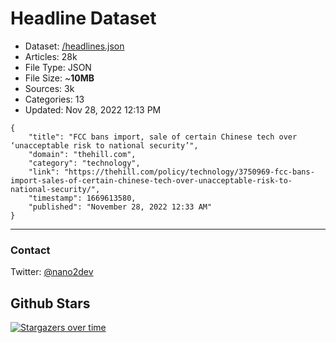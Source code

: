 # Headline Dataset

- Dataset: [/headlines.json](https://raw.githubusercontent.com/fwd/news/master/headlines.json) 
- Articles: 28k
- File Type: JSON
- File Size: ~**10MB**
- Sources: 3k
- Categories: 13
- Updated: Nov 28, 2022 12:13 PM

```
{
    "title": "FCC bans import, sale of certain Chinese tech over ‘unacceptable risk to national security’",
    "domain": "thehill.com",
    "category": "technology",
    "link": "https://thehill.com/policy/technology/3750969-fcc-bans-import-sales-of-certain-chinese-tech-over-unacceptable-risk-to-national-security/",
    "timestamp": 1669613580,
    "published": "November 28, 2022 12:33 AM"
}
```

---

### Contact 

Twitter: [@nano2dev](https://twitter.com/nano2dev)

## Github Stars

[![Stargazers over time](https://starchart.cc/fwd/news.svg)](https://starchart.cc/fwd/news)
